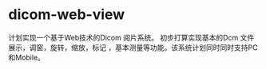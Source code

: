 # dicom-web-view
计划实现一个基于Web技术的Dicom 阅片系统。 初步打算实现基本的Dcm 文件展示，调窗，旋转，缩放，标记 ，基本测量等功能。该系统计划同时同时支持PC和Mobile。
